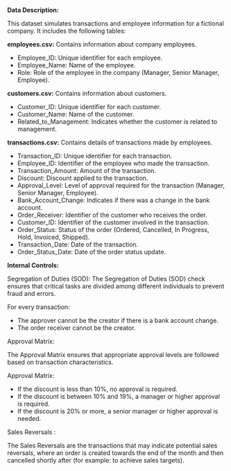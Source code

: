 **Data Description:**

This dataset simulates transactions and employee information for a fictional company. It includes the following tables:

**employees.csv:** Contains information about company employees.

- Employee_ID: Unique identifier for each employee.
- Employee_Name: Name of the employee.
- Role: Role of the employee in the company (Manager, Senior Manager, Employee).

**customers.csv:** Contains information about customers.

- Customer_ID: Unique identifier for each customer.
- Customer_Name: Name of the customer.
- Related_to_Management: Indicates whether the customer is related to management.

**transactions.csv:** Contains details of transactions made by employees.

- Transaction_ID: Unique identifier for each transaction.
- Employee_ID: Identifier of the employee who made the transaction.
- Transaction_Amount: Amount of the transaction.
- Discount: Discount applied to the transaction.
- Approval_Level: Level of approval required for the transaction (Manager, Senior Manager, Employee).
- Bank_Account_Change: Indicates if there was a change in the bank account.
- Order_Receiver: Identifier of the customer who receives the order.
- Customer_ID: Identifier of the customer involved in the transaction.
- Order_Status: Status of the order (Ordered, Cancelled, In Progress, Hold, Invoiced, Shipped).
- Transaction_Date: Date of the transaction.
- Order_Status_Date: Date of the order status update.

**Internal Controls:**


Segregation of Duties (SOD):
The Segregation of Duties (SOD) check ensures that critical tasks are divided among different individuals to prevent fraud and errors.

For every transaction:
- The approver cannot be the creator if there is a bank account change.
- The order receiver cannot be the creator.

Approval Matrix:

The Approval Matrix ensures that appropriate approval levels are followed based on transaction characteristics.

Approval Matrix:
- If the discount is less than 10%, no approval is required.
- If the discount is between 10% and 19%, a manager or higher approval is required.
- If the discount is 20% or more, a senior manager or higher approval is needed.

Sales Reversals :

The Sales Reversals are the transactions that may indicate potential sales reversals, where an order is created towards the end of the month and then cancelled shortly after (for example: to achieve sales targets).
